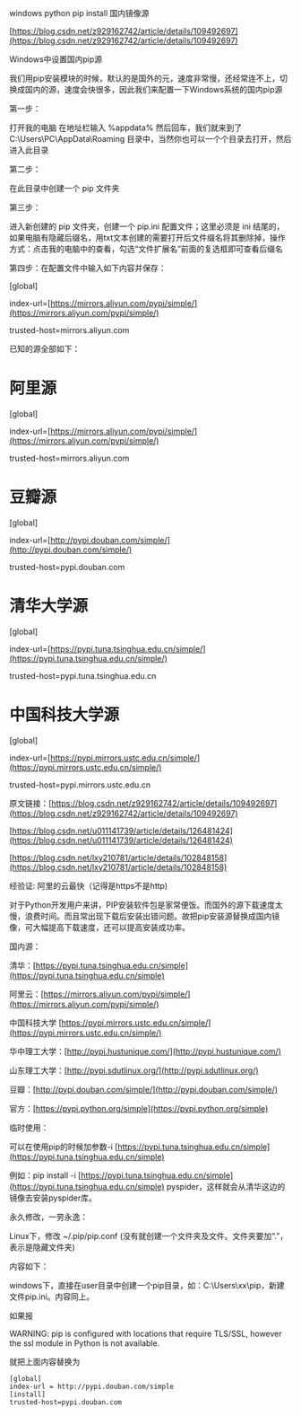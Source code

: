 windows python pip install 国内镜像源

[https://blog.csdn.net/z929162742/article/details/109492697](https://blog.csdn.net/z929162742/article/details/109492697)

Windows中设置国内pip源

我们用pip安装模块的时候，默认的是国外的元，速度非常慢，还经常连不上，切换成国内的源，速度会快很多，因此我们来配置一下Windows系统的国内pip源

第一步：

打开我的电脑 在地址栏输入 %appdata% 然后回车，我们就来到了 C:\Users\PC\AppData\Roaming 目录中，当然你也可以一个个目录去打开，然后进入此目录

第二步：

在此目录中创建一个 pip 文件夹

第三步：

进入新创建的 pip 文件夹，创建一个 pip.ini 配置文件；这里必须是 ini 结尾的，如果电脑有隐藏后缀名，用txt文本创建的需要打开后文件缀名将其删除掉，操作方式：点击我的电脑中的查看，勾选“文件扩展名”前面的复选框即可查看后缀名

第四步：在配置文件中输入如下内容并保存：

[global]

index-url=[https://mirrors.aliyun.com/pypi/simple/](https://mirrors.aliyun.com/pypi/simple/)

trusted-host=mirrors.aliyun.com

已知的源全部如下：

# 阿里源

[global]

index-url=[https://mirrors.aliyun.com/pypi/simple/](https://mirrors.aliyun.com/pypi/simple/)

trusted-host=mirrors.aliyun.com

# 豆瓣源

[global]

index-url=[http://pypi.douban.com/simple/](http://pypi.douban.com/simple/)

trusted-host=pypi.douban.com

# 清华大学源

[global]

index-url=[https://pypi.tuna.tsinghua.edu.cn/simple/](https://pypi.tuna.tsinghua.edu.cn/simple/)

trusted-host=pypi.tuna.tsinghua.edu.cn

# 中国科技大学源

[global]

index-url=[https://pypi.mirrors.ustc.edu.cn/simple/](https://pypi.mirrors.ustc.edu.cn/simple/)

trusted-host=pypi.mirrors.ustc.edu.cn

原文链接：[https://blog.csdn.net/z929162742/article/details/109492697](https://blog.csdn.net/z929162742/article/details/109492697)

[https://blog.csdn.net/u011141739/article/details/126481424](https://blog.csdn.net/u011141739/article/details/126481424)

[https://blog.csdn.net/lxy210781/article/details/102848158](https://blog.csdn.net/lxy210781/article/details/102848158)

经验证: 阿里的云最快（记得是https不是http)

对于Python开发用户来讲，PIP安装软件包是家常便饭。而国外的源下载速度太慢，浪费时间。而且常出现下载后安装出错问题。故把pip安装源替换成国内镜像，可大幅提高下载速度，还可以提高安装成功率。

国内源：

清华：[https://pypi.tuna.tsinghua.edu.cn/simple](https://pypi.tuna.tsinghua.edu.cn/simple)

阿里云：[https://mirrors.aliyun.com/pypi/simple/](https://mirrors.aliyun.com/pypi/simple/)

中国科技大学 [https://pypi.mirrors.ustc.edu.cn/simple/](https://pypi.mirrors.ustc.edu.cn/simple/)

华中理工大学：[http://pypi.hustunique.com/](http://pypi.hustunique.com/)

山东理工大学：[http://pypi.sdutlinux.org/](http://pypi.sdutlinux.org/)

豆瓣：[http://pypi.douban.com/simple/](http://pypi.douban.com/simple/)

官方：[https://pypi.python.org/simple](https://pypi.python.org/simple)

临时使用：

可以在使用pip的时候加参数-i [https://pypi.tuna.tsinghua.edu.cn/simple](https://pypi.tuna.tsinghua.edu.cn/simple)

例如：pip install -i [https://pypi.tuna.tsinghua.edu.cn/simple](https://pypi.tuna.tsinghua.edu.cn/simple) pyspider，这样就会从清华这边的镜像去安装pyspider库。

永久修改，一劳永逸：

Linux下，修改 ~/.pip/pip.conf (没有就创建一个文件夹及文件。文件夹要加“.”，表示是隐藏文件夹)

内容如下：

windows下，直接在user目录中创建一个pip目录，如：C:\Users\xx\pip，新建文件pip.ini。内容同上。

如果报

WARNING: pip is configured with locations that require TLS/SSL, however the ssl module in Python is not available.

就把上面内容替换为

```
[global]
index-url = http://pypi.douban.com/simple
[install]
trusted-host=pypi.douban.com
```